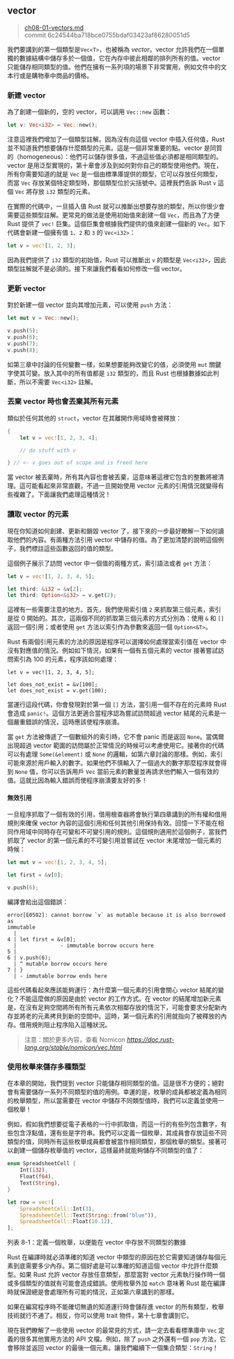 ## vector

> [ch08-01-vectors.md](https://github.com/rust-lang/book/blob/master/second-edition/src/ch08-01-vectors.md)
> <br>
> commit 6c24544ba718bce0755bdaf03423af86280051d5

我們要講到的第一個類型是`Vec<T>`，也被稱為 *vector*。vector 允許我們在一個單獨的數據結構中儲存多於一個值，它在內存中彼此相鄰的排列所有的值。vector 只能儲存相同類型的值。他們在擁有一系列項的場景下非常實用，例如文件中的文本行或是購物車中商品的價格。

### 新建 vector

為了創建一個新的，空的 vector，可以調用 `Vec::new` 函數：

```rust
let v: Vec<i32> = Vec::new();
```

注意這裡我們增加了一個類型註解。因為沒有向這個 vector 中插入任何值，Rust 並不知道我們想要儲存什麼類型的元素。這是一個非常重要的點。vector 是同質的（homogeneous）：他們可以儲存很多值，不過這些值必須都是相同類型的。vector 是用泛型實現的，第十章會涉及到如何對你自己的類型使用他們。現在，所有你需要知道的就是 `Vec` 是一個由標準庫提供的類型，它可以存放任何類型，而當 `Vec` 存放某個特定類型時，那個類型位於尖括號中。這裡我們告訴 Rust `v` 這個 `Vec` 將存放 `i32` 類型的元素。

在實際的代碼中，一旦插入值 Rust 就可以推斷出想要存放的類型，所以你很少會需要這些類型註解。更常見的做法是使用初始值來創建一個 `Vec`，而且為了方便 Rust 提供了 `vec!` 巨集。這個巨集會根據我們提供的值來創建一個新的 `Vec`。如下代碼會新建一個擁有值 `1`、`2` 和 `3` 的 `Vec<i32>`：

```rust
let v = vec![1, 2, 3];
```

因為我們提供了 `i32` 類型的初始值，Rust 可以推斷出 `v` 的類型是 `Vec<i32>`，因此類型註解就不是必須的。接下來讓我們看看如何修改一個 vector。

### 更新 vector

對於新建一個 vector 並向其增加元素，可以使用 `push` 方法：

```rust
let mut v = Vec::new();

v.push(5);
v.push(6);
v.push(7);
v.push(8);
```

如第三章中討論的任何變數一樣，如果想要能夠改變它的值，必須使用 `mut` 關鍵字使其可變。放入其中的所有值都是 `i32` 類型的，而且 Rust 也根據數據如此判斷，所以不需要 `Vec<i32>` 註解。

### 丟棄 vector 時也會丟棄其所有元素

類似於任何其他的 `struct`，vector 在其離開作用域時會被釋放：

```rust
{
    let v = vec![1, 2, 3, 4];

    // do stuff with v

} // <- v goes out of scope and is freed here
```

當 vector 被丟棄時，所有其內容也會被丟棄，這意味著這裡它包含的整數將被清理。這可能看起來非常直觀，不過一旦開始使用 vector 元素的引用情況就變得有些複雜了。下面讓我們處理這種情況！

### 讀取 vector 的元素

現在你知道如何創建、更新和銷毀 vector 了，接下來的一步最好瞭解一下如何讀取他們的內容。有兩種方法引用 vector 中儲存的值。為了更加清楚的說明這個例子，我們標註這些函數返回的值的類型。

這個例子展示了訪問 vector 中一個值的兩種方式，索引語法或者 `get` 方法：

```rust
let v = vec![1, 2, 3, 4, 5];

let third: &i32 = &v[2];
let third: Option<&i32> = v.get(2);
```

這裡有一些需要注意的地方。首先，我們使用索引值 `2` 來抓取第三個元素，索引是從 0 開始的。其次，這兩個不同的抓取第三個元素的方式分別為：使用 `&` 和 `[]` 返回一個引用；或者使用 `get` 方法以索引作為參數來返回一個 `Option<&T>`。

Rust 有兩個引用元素的方法的原因是程序可以選擇如何處理當索引值在 vector 中沒有對應值的情況。例如如下情況，如果有一個有五個元素的 vector 接著嘗試訪問索引為 100 的元素，程序該如何處理：

```rust,should_panic
let v = vec![1, 2, 3, 4, 5];

let does_not_exist = &v[100];
let does_not_exist = v.get(100);
```

當運行這段代碼，你會發現對於第一個 `[]` 方法，當引用一個不存在的元素時 Rust 會造成 `panic!`。這個方法更適合當程序認為嘗試訪問超過 vector 結尾的元素是一個嚴重錯誤的情況，這時應該使程序崩潰。

當 `get` 方法被傳遞了一個數組外的索引時，它不會 panic 而是返回 `None`。當偶爾出現超過 vector 範圍的訪問屬於正常情況的時候可以考慮使用它。接著你的代碼可以有處理 `Some(&element)` 或 `None` 的邏輯，如第六章討論的那樣。例如，索引可能來源於用戶輸入的數字。如果他們不慎輸入了一個過大的數字那麼程序就會得到 `None` 值，你可以告訴用戶 `Vec` 當前元素的數量並再請求他們輸入一個有效的值。這就比因為輸入錯誤而使程序崩潰要友好的多！

#### 無效引用

一旦程序抓取了一個有效的引用，借用檢查器將會執行第四章講到的所有權和借用規則來確保 vector 內容的這個引用和任何其他引用保持有效。回憶一下不能在相同作用域中同時存在可變和不可變引用的規則。這個規則適用於這個例子，當我們抓取了 vector 的第一個元素的不可變引用並嘗試在 vector 末尾增加一個元素的時候：

```rust
let mut v = vec![1, 2, 3, 4, 5];

let first = &v[0];

v.push(6);
```

編譯會給出這個錯誤：

```text
error[E0502]: cannot borrow `v` as mutable because it is also borrowed as
immutable
  |
4 | let first = &v[0];
  |              - immutable borrow occurs here
5 |
6 | v.push(6);
  | ^ mutable borrow occurs here
7 | }
  | - immutable borrow ends here
```

這些代碼看起來應該能夠運行：為什麼第一個元素的引用會關心 vector 結尾的變化？不能這麼做的原因是由於 vector 的工作方式。在 vector 的結尾增加新元素是，在沒有足夠空間將所有所有元素依次相鄰存放的情況下，可能會要求分配新內存並將老的元素拷貝到新的空間中。這時，第一個元素的引用就指向了被釋放的內存。借用規則阻止程序陷入這種狀況。

> 注意：關於更多內容，查看 Nomicon *https://doc.rust-lang.org/stable/nomicon/vec.html*

### 使用枚舉來儲存多種類型

在本章的開始，我們提到 vector 只能儲存相同類型的值。這是很不方便的；絕對會有需要儲存一系列不同類型的值的用例。幸運的是，枚舉的成員都被定義為相同的枚舉類型，所以當需要在 vector 中儲存不同類型值時，我們可以定義並使用一個枚舉！

例如，假如我們想要從電子表格的一行中抓取值，而這一行的有些列包含數字，有些包含浮點值，還有些是字符串。我們可以定義一個枚舉，其成員會存放這些不同類型的值，同時所有這些枚舉成員都會被當作相同類型，那個枚舉的類型。接著可以創建一個儲存枚舉值的 vector，這樣最終就能夠儲存不同類型的值了：

```rust
enum SpreadsheetCell {
    Int(i32),
    Float(f64),
    Text(String),
}

let row = vec![
    SpreadsheetCell::Int(3),
    SpreadsheetCell::Text(String::from("blue")),
    SpreadsheetCell::Float(10.12),
];
```

<span class="caption">列表 8-1：定義一個枚舉，以便能在 vector 中存放不同類型的數據</span>

Rust 在編譯時就必須準確的知道 vector 中類型的原因在於它需要知道儲存每個元素到底需要多少內存。第二個好處是可以準確的知道這個 vector 中允許什麼類型。如果 Rust 允許 vector 存放任意類型，那麼當對 vector 元素執行操作時一個或多個類型的值就有可能會造成錯誤。使用枚舉外加 `match` 意味著 Rust 能在編譯時就保證總是會處理所有可能的情況，正如第六章講到的那樣。

如果在編寫程序時不能確切無遺的知道運行時會儲存進 vector 的所有類型，枚舉技術就行不通了。相反，你可以使用 trait 物件，第十七章會講到它。

現在我們瞭解了一些使用 vector 的最常見的方式，請一定去看看標準庫中 `Vec` 定義的很多其他實用方法的 API 文檔。例如，除了 `push` 之外還有一個 `pop` 方法，它會移除並返回 vector 的最後一個元素。讓我們繼續下一個集合類型：`String`！